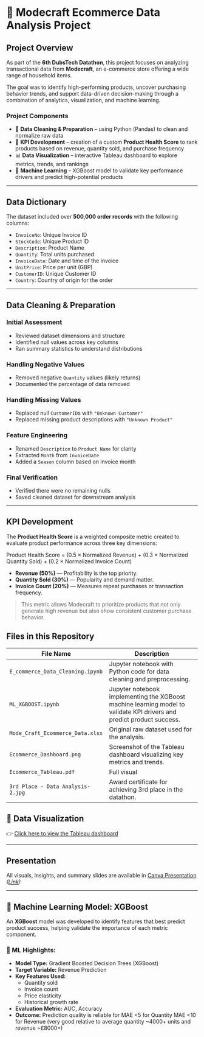  
# 🛒 Modecraft Ecommerce Data Analysis Project

## Project Overview

As part of the **6th DubsTech Datathon**, this project focuses on analyzing transactional data from **Modecraft**, an e-commerce store offering a wide range of household items.

The goal was to identify high-performing products, uncover purchasing behavior trends, and support data-driven decision-making through a combination of analytics, visualization, and machine learning.

### Project Components

- 🧹 **Data Cleaning & Preparation** – using Python (Pandas) to clean and normalize raw data
- 🧮 **KPI Development** – creation of a custom **Product Health Score** to rank products based on revenue, quantity sold, and purchase frequency
- 📊 **Data Visualization** – interactive Tableau dashboard to explore metrics, trends, and rankings
- 🤖 **Machine Learning** – XGBoost model to validate key performance drivers and predict high-potential products

---

##  Data Dictionary

The dataset included over **500,000 order records** with the following columns:

- `InvoiceNo`: Unique Invoice ID  
- `StockCode`: Unique Product ID  
- `Description`: Product Name  
- `Quantity`: Total units purchased  
- `InvoiceDate`: Date and time of the invoice  
- `UnitPrice`: Price per unit (GBP)  
- `CustomerID`: Unique Customer ID  
- `Country`: Country of origin for the order

---

##  Data Cleaning & Preparation

###  Initial Assessment
- Reviewed dataset dimensions and structure
- Identified null values across key columns
- Ran summary statistics to understand distributions

### Handling Negative Values
- Removed negative `Quantity` values (likely returns)
- Documented the percentage of data removed

### Handling Missing Values
- Replaced null `CustomerID`s with `"Unknown Customer"`
- Replaced missing product descriptions with `"Unknown Product"`

###  Feature Engineering
- Renamed `Description` to `Product Name` for clarity
- Extracted `Month` from `InvoiceDate`
- Added a `Season` column based on invoice month

### Final Verification
- Verified there were no remaining nulls
- Saved cleaned dataset for downstream analysis

---
## KPI Development

The **Product Health Score** is a weighted composite metric created to evaluate product performance across three key dimensions:

Product Health Score =
(0.5 × Normalized Revenue) +
(0.3 × Normalized Quantity Sold) +
(0.2 × Normalized Invoice Count)

- **Revenue (50%)** — Profitability is the top priority.
- **Quantity Sold (30%)** — Popularity and demand matter.
- **Invoice Count (20%)** — Measures repeat purchases or transaction frequency.

> This metric allows Modecraft to prioritize products that not only generate high revenue but also show consistent customer purchase behavior.


## Files in this Repository

| File Name                      | Description                                                           |
|-------------------------------|-----------------------------------------------------------------------|
| `E_commerce_Data_Cleaning.ipynb` | Jupyter notebook with Python code for data cleaning and preprocessing. |
| `ML_XGBOOST.ipynb`             | Jupyter notebook implementing the XGBoost machine learning model to validate KPI drivers and predict product success. |
| `Mode_Craft_Ecommerce_Data.xlsx` | Original raw dataset used for the analysis.                          |
| `Ecommerce_Dashboard.png`      | Screenshot of the Tableau dashboard visualizing key metrics and trends. |
| `Ecommerce_Tableau.pdf`        | Full visual                                               |
| `3rd Place - Data Analysis-2.jpg` | Award certificate for achieving 3rd place in the datathon.      |



## 🔗 Data Visualization

👉 [Click here to view the Tableau dashboard](https://public.tableau.com/views/Datathon2025_17456919773330/Dashboard1)

---

##  Presentation

All visuals, insights, and summary slides are available in 
 [Canva Presentation](#) *([Link](https://www.canva.com/design/DAGlwVlCVwo/qXdaVok-uXooKnCkfuT6hQ/edit))*

---
## 🤖 Machine Learning Model: XGBoost

An **XGBoost** model was developed to identify features that best predict product success, helping validate the importance of each metric component.

### 🧠 ML Highlights:

- **Model Type:** Gradient Boosted Decision Trees (XGBoost)
- **Target Variable:** Revenue Prediction
- **Key Features Used:**
  - Quantity sold
  - Invoice count
  - Price elasticity
  - Historical growth rate
- **Evaluation Metric:** AUC, Accuracy
- **Outcome:** Prediction quality is reliable for 
MAE <5 for Quantity
MAE <10 for Revenue (very good relative to average quantity ~4000+ units and revenue ~£8000+)


